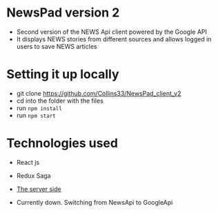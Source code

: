 # NewsPad version 2

- Second version of the NEWS Api client powered by the Google API
- It displays NEWS stories from different sources and allows logged in users to save NEWS articles

# Setting it up locally
- git clone https://github.com/Collins33/NewsPad_client_v2
- cd into the folder with the files
- run `npm install`
- run `npm start`

# Technologies used
- React js
- Redux Saga

- [The server side](https://github.com/Collins33/NewsPad_v2_server)

- Currently down. Switching from NewsApi to GoogleApi
